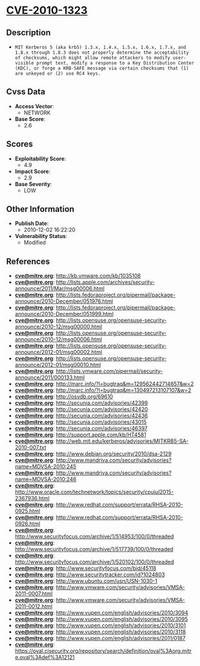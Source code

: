 
# [CVE-2010-1323](http://kb.vmware.com/kb/1035108)

## Description

- `MIT Kerberos 5 (aka krb5) 1.3.x, 1.4.x, 1.5.x, 1.6.x, 1.7.x, and 1.8.x through 1.8.3 does not properly determine the acceptability of checksums, which might allow remote attackers to modify user-visible prompt text, modify a response to a Key Distribution Center (KDC), or forge a KRB-SAFE message via certain checksums that (1) are unkeyed or (2) use RC4 keys.`

## Cvss Data

- **Access Vector**:
  - NETWORK
- **Base Score**:
  - 2.6

## Scores

- **Exploitability Score**:
  - 4.9
- **Impact Score**:
  - 2.9
- **Base Severity**:
  - LOW

## Other Information

- **Publish Date**:
  - 2010-12-02 16:22:20
- **Vulnerability Status**:
  - Modified

## References

- **cve@mitre.org**: http://kb.vmware.com/kb/1035108
- **cve@mitre.org**: http://lists.apple.com/archives/security-announce/2011/Mar/msg00006.html
- **cve@mitre.org**: http://lists.fedoraproject.org/pipermail/package-announce/2010-December/051976.html
- **cve@mitre.org**: http://lists.fedoraproject.org/pipermail/package-announce/2010-December/051999.html
- **cve@mitre.org**: http://lists.opensuse.org/opensuse-security-announce/2010-12/msg00000.html
- **cve@mitre.org**: http://lists.opensuse.org/opensuse-security-announce/2010-12/msg00006.html
- **cve@mitre.org**: http://lists.opensuse.org/opensuse-security-announce/2012-01/msg00002.html
- **cve@mitre.org**: http://lists.opensuse.org/opensuse-security-announce/2012-01/msg00010.html
- **cve@mitre.org**: http://lists.vmware.com/pipermail/security-announce/2011/000133.html
- **cve@mitre.org**: http://marc.info/?l=bugtraq&m=129562442714657&w=2
- **cve@mitre.org**: http://marc.info/?l=bugtraq&m=130497213107107&w=2
- **cve@mitre.org**: http://osvdb.org/69610
- **cve@mitre.org**: http://secunia.com/advisories/42399
- **cve@mitre.org**: http://secunia.com/advisories/42420
- **cve@mitre.org**: http://secunia.com/advisories/42436
- **cve@mitre.org**: http://secunia.com/advisories/43015
- **cve@mitre.org**: http://secunia.com/advisories/46397
- **cve@mitre.org**: http://support.apple.com/kb/HT4581
- **cve@mitre.org**: http://web.mit.edu/kerberos/advisories/MITKRB5-SA-2010-007.txt
- **cve@mitre.org**: http://www.debian.org/security/2010/dsa-2129
- **cve@mitre.org**: http://www.mandriva.com/security/advisories?name=MDVSA-2010:245
- **cve@mitre.org**: http://www.mandriva.com/security/advisories?name=MDVSA-2010:246
- **cve@mitre.org**: http://www.oracle.com/technetwork/topics/security/cpujul2015-2367936.html
- **cve@mitre.org**: http://www.redhat.com/support/errata/RHSA-2010-0925.html
- **cve@mitre.org**: http://www.redhat.com/support/errata/RHSA-2010-0926.html
- **cve@mitre.org**: http://www.securityfocus.com/archive/1/514953/100/0/threaded
- **cve@mitre.org**: http://www.securityfocus.com/archive/1/517739/100/0/threaded
- **cve@mitre.org**: http://www.securityfocus.com/archive/1/520102/100/0/threaded
- **cve@mitre.org**: http://www.securityfocus.com/bid/45118
- **cve@mitre.org**: http://www.securitytracker.com/id?1024803
- **cve@mitre.org**: http://www.ubuntu.com/usn/USN-1030-1
- **cve@mitre.org**: http://www.vmware.com/security/advisories/VMSA-2011-0007.html
- **cve@mitre.org**: http://www.vmware.com/security/advisories/VMSA-2011-0012.html
- **cve@mitre.org**: http://www.vupen.com/english/advisories/2010/3094
- **cve@mitre.org**: http://www.vupen.com/english/advisories/2010/3095
- **cve@mitre.org**: http://www.vupen.com/english/advisories/2010/3101
- **cve@mitre.org**: http://www.vupen.com/english/advisories/2010/3118
- **cve@mitre.org**: http://www.vupen.com/english/advisories/2011/0187
- **cve@mitre.org**: https://oval.cisecurity.org/repository/search/definition/oval%3Aorg.mitre.oval%3Adef%3A12121

